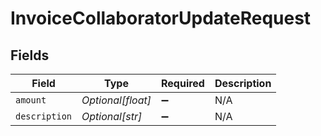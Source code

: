 # InvoiceCollaboratorUpdateRequest


## Fields

| Field              | Type               | Required           | Description        |
| ------------------ | ------------------ | ------------------ | ------------------ |
| `amount`           | *Optional[float]*  | :heavy_minus_sign: | N/A                |
| `description`      | *Optional[str]*    | :heavy_minus_sign: | N/A                |